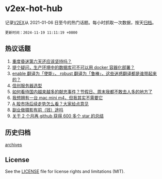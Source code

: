 # v2ex-hot-hub

 记录[V2EX](https://www.v2ex.com/)从 2021-01-06 日至今的热门话题。每小时抓取一次数据，按天[归档](archives)。

`更新时间：2024-11-19 11:11:19 +0800`

## 热议话题

1. [重度昏迷第六天还应该坚持吗？](https://www.v2ex.com/t/1090443)
1. [提个疑问，生产环境中的数据库可不可以用 docker 容器化部署？](https://www.v2ex.com/t/1090444)
1. [enable 翻译为「使能」， robust 翻译为「鲁棒」，这些迷惑翻译都是谁带起来的？](https://www.v2ex.com/t/1090479)
1. [信创服务器选型](https://www.v2ex.com/t/1090454)
1. [如何看待国内越来越多的献忠事件？节假日、周末我都不敢去人多的地方了](https://www.v2ex.com/t/1090692)
1. [我想拥有一台 mac mini m4，但我其实不需要它](https://www.v2ex.com/t/1090486)
1. [A 股市场后续走势怎么看？大家给点意见](https://www.v2ex.com/t/1090491)
1. [副业做摄影有前（钱）途吗](https://www.v2ex.com/t/1090463)
1. [关于 2 个月再 github 获得 600 多个 star 的总结](https://www.v2ex.com/t/1090487)

## 历史归档

[archives](archives)

## License

See the [LICENSE](LICENSE) file for license rights and limitations (MIT).
